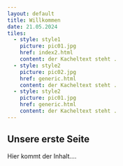 ```yaml
---
layout: default
title: Willkommen
date: 21.05.2024
tiles:
  - style: style1
    picture: pic01.jpg
    href: index2.html
    content: der Kacheltext steht .
  - style: style2
    picture: pic02.jpg
    href: generic.html
    content: der Kacheltext steht .
  - style: style2
    picture: pic01.jpg
    href: generic.html
    content: der Kacheltext steht .
---
```


## Unsere erste Seite

Hier kommt der Inhalt....
